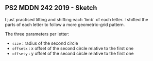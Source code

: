 ## PS2 MDDN 242 2019 - Sketch

I just practised tilting and shifting each 'limb' of each letter. I shifted the parts of each letter to follow a more geometric-grid pattern.

The three parameters per letter:
  * `size` : radius of the second circle
  * `offsetx` : x offset of the second circle relative to the first one
  * `offsety` : y offset of the second circle relative to the first one

